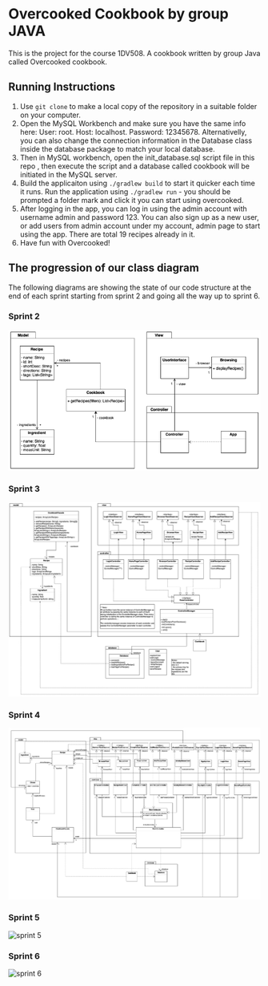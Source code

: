 # Overcooked Cookbook by group JAVA

This is the project for the course 1DV508. A cookbook written by group Java called Overcooked cookbook.

## Running Instructions

1. Use `git clone` to make a local copy of the repository in a suitable folder on your computer.
2. Open the MySQL Workbench and make sure you have the same info here: User: root.  Host: localhost.  Password: 12345678. Alternativelly, you can also change the connection information in the Database class inside the database package to match your local database.
3. Then in MySQL workbench, open the init_database.sql script file in this repo , then execute the script and a database called cookbook will be initiated in the MySQL server.
4. Build the applicaiton using `./gradlew build` to start it quicker each time it runs. Run the application using `./gradlew run` - you should be prompted a folder mark and click it you can start using overcooked.
5. After logging in the app, you can log in using the admin account with username admin and password 123. You can also sign up as a new user, or add users from admin account under my account, admin page to start using the app. There are total 19 recipes already in it.
6. Have fun with Overcooked!

## The progression of our class diagram

The following diagrams are showing the state of our code structure at the end of each sprint starting from sprint 2 and going all the way up to sprint 6.

### Sprint 2

![sprint 2](img/ClassDiagram-sprint2.png)

### Sprint 3

![sprint 3](img/ClassDiagram-sprint3.png)

### Sprint 4

![sprint 4](img/ClassDiagram-sprint4.png)

### Sprint 5

![sprint 5](img/ClassDiagram-sprint5.png)

### Sprint 6

![sprint 6](img/ClassDiagram-sprint6.png)
